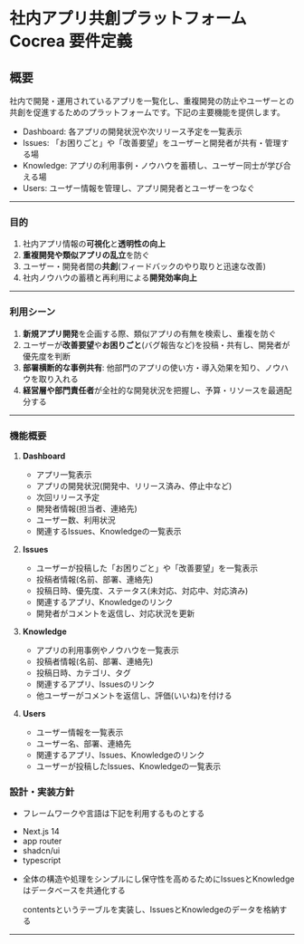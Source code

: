 # 社内アプリ共創プラットフォーム Cocrea 要件定義

## 概要

社内で開発・運用されているアプリを一覧化し、重複開発の防止やユーザーとの共創を促進するためのプラットフォームです。下記の主要機能を提供します。

- Dashboard: 各アプリの開発状況や次リリース予定を一覧表示  
- Issues: 「お困りごと」や「改善要望」をユーザーと開発者が共有・管理する場  
- Knowledge: アプリの利用事例・ノウハウを蓄積し、ユーザー同士が学び合える場  
- Users: ユーザー情報を管理し、アプリ開発者とユーザーをつなぐ

---

### 目的

1. 社内アプリ情報の**可視化**と**透明性の向上**  
2. **重複開発や類似アプリの乱立**を防ぐ  
3. ユーザー・開発者間の**共創**(フィードバックのやり取りと迅速な改善)  
4. 社内ノウハウの蓄積と再利用による**開発効率向上**  

---

### 利用シーン

1. **新規アプリ開発**を企画する際、類似アプリの有無を検索し、重複を防ぐ  
2. ユーザーが**改善要望**や**お困りごと**(バグ報告など)を投稿・共有し、開発者が優先度を判断  
3. **部署横断的な事例共有**: 他部門のアプリの使い方・導入効果を知り、ノウハウを取り入れる  
4. **経営層や部門責任者**が全社的な開発状況を把握し、予算・リソースを最適配分する  
 
---

### 機能概要

1. **Dashboard**  
    - アプリ一覧表示  
    - アプリの開発状況(開発中、リリース済み、停止中など)  
    - 次回リリース予定  
    - 開発者情報(担当者、連絡先)  
    - ユーザー数、利用状況  
    - 関連するIssues、Knowledgeの一覧表示

2. **Issues**

    - ユーザーが投稿した「お困りごと」や「改善要望」を一覧表示  
    - 投稿者情報(名前、部署、連絡先)  
    - 投稿日時、優先度、ステータス(未対応、対応中、対応済み)  
    - 関連するアプリ、Knowledgeのリンク  
    - 開発者がコメントを返信し、対応状況を更新

3. **Knowledge**

    - アプリの利用事例やノウハウを一覧表示  
    - 投稿者情報(名前、部署、連絡先)  
    - 投稿日時、カテゴリ、タグ  
    - 関連するアプリ、Issuesのリンク  
    - 他ユーザーがコメントを返信し、評価(いいね)を付ける

4. **Users**

    - ユーザー情報を一覧表示  
    - ユーザー名、部署、連絡先  
    - 関連するアプリ、Issues、Knowledgeのリンク  
    - ユーザーが投稿したIssues、Knowledgeの一覧表示


### 設計・実装方針

* フレームワークや言語は下記を利用するものとする

- Next.js 14
- app router
- shadcn/ui
- typescript

* 全体の構造や処理をシンプルにし保守性を高めるためにIssuesとKnowledgeはデータベースを共通化する

    contentsというテーブルを実装し、IssuesとKnowledgeのデータを格納する
    



---
